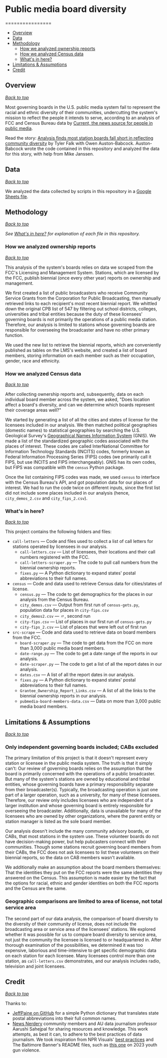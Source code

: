 # Public media board diversity

================
* [Overview](#overview)
* [Data](#data)
* [Methodology](#methodology)
  * [How we analyzed ownership reports](#how-we-analyzed-ownership-reports)
  * [How we analyzed Census data](#how-we-analyzed-census-data)
  * [What's in here?](#whats-in-here)
* [Limitations & Assumptions](#limitations--assumptions)
* [Credit](#credit)

## Overview
*[Back to top](#public-media-board-diversity)*

Most governing boards in the U.S. public media system fail to represent the racial and ethnic diversity of their
communities, undercutting the system's mission to reflect the people it intends to serve, according to an analysis of
FCC and Census Bureau data by [Current, the news source for people in public media](https://current.org/).

Read the story: [Analysis finds most station boards fall short in reflecting community diversity](https://current.org/2025/02/analysis-finds-most-station-boards-fall-short-in-reflecting-community-diversity/)
by Tyler Falk with Owen Auston-Babcock. Auston-Babcock wrote the code contained in this repository and analyzed the
data for this story, with help from Mike Janssen.

## Data
*[Back to top](#public-media-board-diversity)*

We analyzed the data collected by scripts in this repository in a [Google Sheets file](https://docs.google.com/spreadsheets/d/1ej5esVtmqLXqRsy53mqockGRxzLd78jiUca_CHZBaKI/edit?usp=sharing).

## Methodology
*[Back to top](#public-media-board-diversity)*

*See [What's in here?](#whats-in-here) for explanation of each file in this repository.*

### How we analyzed ownership reports
*[Back to top](#public-media-board-diversity)*

This analysis of the system's boards relies on data we scraped from the FCC's Licensing and Management System. Stations, 
which are licensed by the FCC, publish biennial (once every other year) reports on ownership and management.

We first created a list of public broadcasters who receive Community Service Grants from the Corporation for Public 
Broadcasting, then manually retrieved links to each recipient's most recent biennial report. We whittled down the 
original CPB list of 547 by filtering out school districts, colleges, universities and tribal entities because the duty 
of these licensees' governing boards is not primarily the operations of a public media station. Therefore, our analysis 
is limited to stations whose governing boards are responsible for overseeing the broadcaster and have no other primary 
function.

We used the new list to retrieve the biennial reports, which are conveniently published as tables on the LMS's website, 
and created a list of board members, storing information on each member such as their occupation, gender, race and 
ethnicity.

### How we analyzed Census data
*[Back to top](#public-media-board-diversity)*

After collecting ownership reports and, subsequently, data on each individual board member across the system, we asked,
"Does location affect a board's diversity, and can we determine which boards represent their coverage areas well?"

We started by generating a list of all the cities and states of license for the licensees included in our analysis. We
then matched political geographies (domestic names) to statistical geographies by searching the U.S. Geological Survey's 
[Geographical Names Information System](https://www.usgs.gov/tools/geographic-names-information-system-gnis) (GNIS). We 
made a list of the standardized geographic codes associated with the places of interest. These codes are called InterNational 
Committee for Information Technology Standards (INCITS) codes, formerly known as Federal Information Processing 
Series (FIPS) codes (we primarily call it FIPS, but use INCITS and FIPS interchangeably). GNIS has its own codes, but
FIPS was compatible with the `census` Python package.

Once the list containing FIPS codes was made, we used `census` to interface with the Census Bureau's API, and got
population data for our places of interest. We had to run the code twice on different inputs, since the first list did 
not include some places included in our analysis (hence, `city_demos_2.csv` and `city_fips_2.csv`).

### What's in here?
*[Back to top](#public-media-board-diversity)*

This project contains the following folders and files:
* `call-letters` — Code and files used to collect a list of call letters for stations operated by licensees in our analysis.
  * `call-letters.csv` — List of licensees, their locations and their call numbers registered with the FCC.
  * `call-letters-scraper.py` — The code to pull call numbers from the biennial ownership reports.
  * `fixes.py` — A Python dictionary to expand states' postal abbreviations to their full names.
* `census` — Code and data used to retrieve Census data for cities/states of license.
  * `census.py` — The code to get demographics for the places in our analysis from the Census Bureau.
  * `city_demos.csv` — Output from first run of `census-gets.py`, population data for places in `city-fips.csv`
  * `city_demos2.csv` — 〃, second run
  * `city-fips.csv` — List of places in our first run of `census-gets.py`
  * `city-fips_2.csv` — List of places that were left out of first run
* `src-scrape` — Code and data used to retrieve data on board members from the FCC.
  * `board-scraper.py` — The code to get data from the FCC on more than 3,000 public media board members.
  * `date-range.py` — The code to get a date range of the reports in our analysis.
  * `date-scraper.py` — The code to get a list of all the report dates in our analysis.
  * `dates.csv` — A list of all the report dates in our analysis.
  * `fixes.py` — A Python dictionary to expand states' postal abbreviations to their full names.
  * `Grantee_Ownership_Report_Links.csv` — A list of all the links to the biennial ownership reports in our analysis.
  * `pubmedia-board-members-data.csv` — Data on more than 3,000 public media board members.

## Limitations & Assumptions
*[Back to top](#public-media-board-diversity)*

### Only independent governing boards included; CABs excluded
The primary limitation of this project is that it doesn't represent every station or licensee in the public media system.
The truth is that it simply can't: Our review of governing boards relies on the assumption that the board is primarily 
concerned with the operations of a public broadcaster. But many of the system's stations are owned by educational and
tribal entities, whose governing boards have a primary responsibility separate from their broadcaster(s). Typically,
the broadcasting operation is just one part of a larger operation, such as a university, for many of these licensees.
Therefore, our review only includes licensees who are independent of a larger institution and whose governing board is
entirely responsible for overseeing the broadcaster. Additionally, data is unavailable for many of the licensees who are
owned by other organizations, where the parent entity or station manager is listed as the sole board member.

Our analysis doesn't include the many community advisory boards, or CABs, that most stations in the system use. These
volunteer boards do not have decision-making power, but help pubcasters connect with their communities. Though some
stations recruit governing board members from their CABs, the FCC does not ask licensees to list these volunteers on
their biennial reports, so the data on CAB members wasn't available.

We additionally make an assumption about the board members themselves: That the identities they put on the FCC reports 
were the same identities they answered on the Census. This assumption is made easier by the fact that the options for
racial, ethnic and gender identities on both the FCC reports and the Census are the same.

### Geographic comparisons are limited to area of license, not total service area
The second part of our data analysis, the comparison of board diversity to the diversity of their community of license,
does not include the broadcasting area or service area of the licensees' stations. We explored whether it was possible 
for us to compare board diversity to service area, not just the community the licensee is licensed to or headquartered 
in. After thorough examination of the possibilities, we determined it was too expensive, laborious and time-intensive to
get specific demographic data on each station for each licensee. Many licensees control more than one station, as 
`call-letters.csv` demonstrates, and our analysis includes radio, television and joint licensees.

## Credit
*[Back to top](#public-media-board-diversity)* 

Thanks to:
* [JeffPaine on GitHub](https://gist.github.com/JeffPaine/3083347) for a simple Python dictionary that translates state postal abbreviations into their full 
common names.
* [News Nerdery](https://newsnerdery.org/) community members and AU data journalism professor Aarushi Sahejpal for
sharing resources and knowledge. This work attempts, as best it can, to adhere to the best practices of data journalism.
We took inspiration from NPR Visuals' [best practices](https://github.com/nprapps/bestpractices) and The Baltimore
Banner's README files, such as [this one](https://github.com/The-Baltimore-Banner/youth-gun-violence) on 2023 youth gun
violence.
